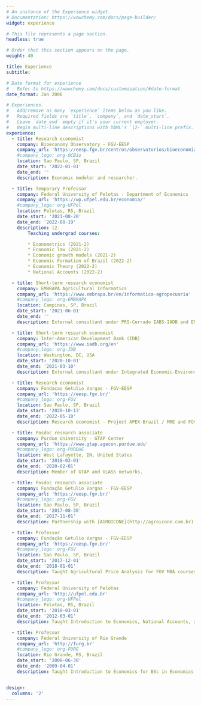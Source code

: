 ```yaml
---
# An instance of the Experience widget.
# Documentation: https://wowchemy.com/docs/page-builder/
widget: experience

# This file represents a page section.
headless: true

# Order that this section appears on the page.
weight: 40

title: Experience
subtitle:

# Date format for experience
#   Refer to https://wowchemy.com/docs/customization/#date-format
date_format: Jan 2006

# Experiences.
#   Add/remove as many `experience` items below as you like.
#   Required fields are `title`, `company`, and `date_start`.
#   Leave `date_end` empty if it's your current employer.
#   Begin multi-line descriptions with YAML's `|2-` multi-line prefix.
experience:
  - title: Research economist
    company: Bioeconomy Observatory - FGV-EESP
    company_url: 'https://eesp.fgv.br/centros/observatorios/bioeconomia'
    #company_logo: org-OCBio
    location: Sao Paulo, SP, Brazil
    date_start: '2022-01-01'
    date_end: ''
    description: Economic modeler and researcher.

  - title: Temporary Professor
    company: Federal University of Pelotas - Department of Economics
    company_url: 'https://wp.ufpel.edu.br/economia/'
    #company_logo: org-UFPel
    location: Pelotas, RS, Brazil
    date_start: '2021-08-20'
    date_end: '2022-08-19'
    description: |2-
        Teaching undergrad courses:

        * Econometrics (2021-2)
        * Economic law (2021-2)
        * Economic growth models (2021-2)
        * Economic Formation of Brazil (2022-2)
        * Economic Theory (2022-2)
        * National Accounts (2022-2)

  - title: Short-term research economist
    company: EMBRAPA Agricultural Informatics
    company_url: 'https://www.embrapa.br/en/informatica-agropecuaria'
    #company_logo: org-EMBRAPA
    location: Campinas, SP, Brazil
    date_start: '2021-06-01'
    date_end: ''
    description: External consultant under PRS-Cerrado IABS-IADB and EMBRAPA.

  - title: Short-term research economist
    company: Inter-American Development Bank (IDB)
    company_url: 'https://www.iadb.org/en'
    #company_logo: org-IDB
    location: Washington, DC, USA
    date_start: '2020-10-01'
    date_end: '2021-03-10'
    description: External consultant under Integrated Economic-Environmental Modelling Framework project.

  - title: Research economist
    company: Fundacao Getulio Vargas - FGV-EESP
    company_url: 'https://eesp.fgv.br/'
    #company_logo: org-FGV
    location: Sao Paulo, SP, Brazil
    date_start: '2020-10-13'
    date_end: '2022-05-10'
    description: Research economist - Project APEX-Brazil / MRE and FGV/EESP.

  - title: Posdoc research associate
    company: Purdue University - GTAP Center
    company_url: 'https://www.gtap.agecon.purdue.edu'
    #company_logo: org-PURDUE
    location: West Lafayette, IN, United States
    date_start: '2018-02-01'
    date_end: '2020-02-01'
    description: Member of GTAP and GLASS networks.

  - title: Posdoc research associate
    company: Fundação Getulio Vargas - FGV-EESP
    company_url: 'https://eesp.fgv.br/'
    #company_logo: org-FGV
    location: Sao Paulo, SP, Brazil
    date_start: '2017-08-30'
    date_end: '2017-11-01'
    description: Partnership with [AGROICONE](http://agroicone.com.br).

  - title: Professor
    company: Fundação Getulio Vargas - FGV-EESP
    company_url: 'https://eesp.fgv.br/'
    #company_logo: org-FGV
    location: Sao Paulo, SP, Brazil
    date_start: '2017-12-01'
    date_end: '2018-01-01'
    description: Taught Agricultural Price Analysis for FGV MBA courses.

  - title: Professor
    company: Federal University of Pelotas
    company_url: 'http://ufpel.edu.br'
    #company_logo: org-UFPel
    location: Pelotas, RS, Brazil
    date_start: '2010-03-01'
    date_end: '2012-03-01'
    description: Taught Introduction to Economics, National Accounts, and Agricultural Economics for BSc in Economics.

  - title: Professor
    company: Federal University of Rio Grande
    company_url: 'http://furg.br'
    #company_logo: org-FURG
    location: Rio Grande, RS, Brazil
    date_start: '2008-06-30'
    date_end: '2009-04-01'
    description: Taught Introduction to Economics for BSc in Economics.


design:
  columns: '2'
---
```

